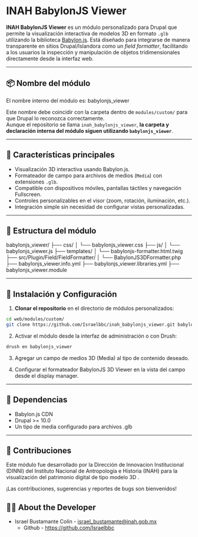 # INAH BabylonJS Viewer

**INAH BabylonJS Viewer** es un módulo personalizado para Drupal que permite la visualización interactiva de modelos 3D en formato `.glb` utilizando la biblioteca [Babylon.js](https://www.babylonjs.com/). Está diseñado para integrarse de manera transparente en sitios Drupal/Islandora como un *field formatter*, facilitando a los usuarios la inspección y manipulación de objetos tridimensionales directamente desde la interfaz web.

---

## 📦 Nombre del módulo

El nombre interno del módulo es: babylonjs_viewer 

Este nombre debe coincidir con la carpeta dentro de `modules/custom/` para que Drupal lo reconozca correctamente.  
Aunque el repositorio se llama `inah_babylonjs_viewer`, **la carpeta y declaración interna del módulo siguen utilizando `babylonjs_viewer`**.

---

## 🧩 Características principales

- Visualización 3D interactiva usando Babylon.js.
- Formateador de campo para archivos de medios (`Media`) con extensiones `.glb`.
- Compatible con dispositivos móviles, pantallas táctiles y navegación Fullscreen.
- Controles personalizables en el visor (zoom, rotación, iluminación, etc.).
- Integración simple sin necesidad de configurar vistas personalizadas.

---

## 📁 Estructura del módulo

babylonjs_viewer/
├── css/
│ └── babylonjs_viewer.css
├── js/
│ └── babylonjs_viewer.js
├── templates/
│ └── babylonjs-formatter.html.twig
├── src/Plugin/Field/FieldFormatter/
│ └── BabylonJS3DFormatter.php
├── babylonjs_viewer.info.yml
├── babylonjs_viewer.libraries.yml
├── babylonjs_viewer.module

---

## 🚀 Instalación y Configuración

1. **Clonar el repositorio** en el directorio de módulos personalizados:

```bash
cd web/modules/custom/
git clone https://github.com/Israelbbc/inah_babylonjs_viewer.git babylonjs_viewer
```

2. Activar el módulo desde la interfaz de administración o con Drush:
```bash
drush en babylonjs_viewer
```
3. Agregar un campo de medios 3D (Media) al tipo de contenido deseado.

4. Configurar el formateador BabylonJS 3D Viewer en la vista del campo desde el display manager.

---

## 🔗 Dependencias

* Babylon.js CDN
* Drupal >= 10.0
* Un tipo de media configurado para archivos .glb

---

## 👥 Contribuciones

Este módulo fue desarrollado por la Dirección de Innovacion Institucional (DINNI) del Instituto Nacional de Antropología e Historia (INAH) para la visualización del patrimonio digital de tipo modelo 3D .

¡Las contribuciones, sugerencias y reportes de bugs son bienvenidos!

## 👨‍💻 About the Developer

* Israel Bustamante Colín - israel_bustamante@inah.gob.mx
	* Github - https://github.com/Israelbbc
